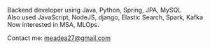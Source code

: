 Backend developer using Java, Python, Spring, JPA, MySQL  
Also used JavaScript, NodeJS, django, Elastic Search, Spark, Kafka  
Now interested in MSA, MLOps.
  
Contact me: meadea27@gmail.com
